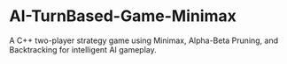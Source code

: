 # AI-TurnBased-Game-Minimax
A C++ two-player strategy game using Minimax, Alpha-Beta Pruning, and Backtracking for intelligent AI gameplay.
